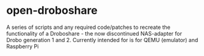 open-droboshare
===============

A series of scripts and any required code/patches to recreate the functionality of a Droboshare - the now discontinued NAS-adapter for Drobo generation 1 and 2. Currently intended for is for QEMU (emulator) and Raspberry Pi
